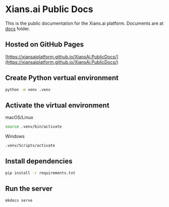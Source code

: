 # Xians.ai Public Docs

This is the public documentation for the Xians.ai platform. Documents are at [docs](docs) folder.

## Hosted on GitHub Pages

[https://xiansaiplatform.github.io/XiansAi.PublicDocs/](https://xiansaiplatform.github.io/XiansAi.PublicDocs/)

## Create Python vertual environment

```bash
python -m venv .venv
```

## Activate the virtual environment

macOS/Linux

```bash
source .venv/bin/activate
```

Windows

```bash
.venv/Scripts/activate
```

## Install dependencies

```bash
pip install -r requirements.txt
```

## Run the server

```bash
mkdocs serve
```
